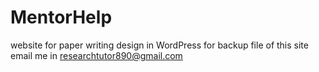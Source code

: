 # MentorHelp
website for paper writing design in WordPress
for backup file of this site email me in researchtutor890@gmail.com
